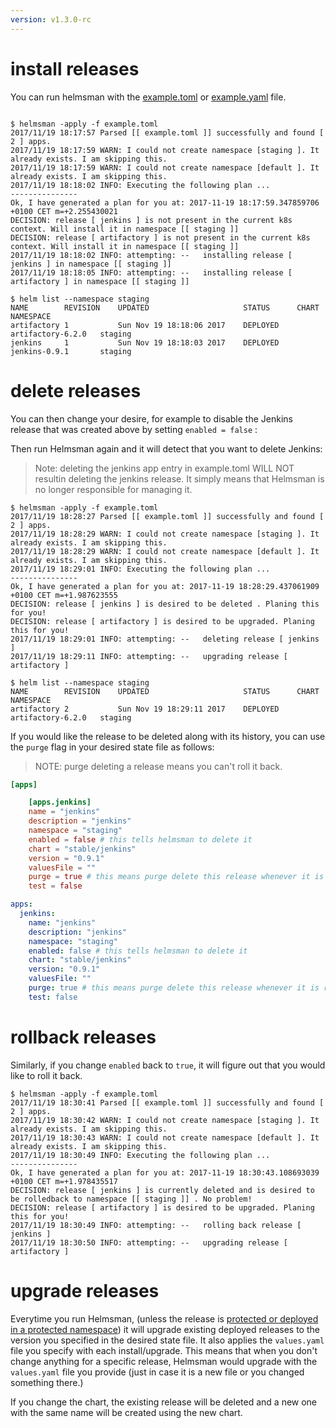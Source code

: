 ```yaml
---
version: v1.3.0-rc
---
```


# install releases 

You can run helmsman with the [example.toml](https://github.com/gofunky/helmsman/blob/master/example.toml) or [example.yaml](https://github.com/gofunky/helmsman/blob/master/example.yaml) file.

``` 

$ helmsman -apply -f example.toml 
2017/11/19 18:17:57 Parsed [[ example.toml ]] successfully and found [ 2 ] apps.
2017/11/19 18:17:59 WARN: I could not create namespace [staging ]. It already exists. I am skipping this.
2017/11/19 18:17:59 WARN: I could not create namespace [default ]. It already exists. I am skipping this.
2017/11/19 18:18:02 INFO: Executing the following plan ... 
---------------
Ok, I have generated a plan for you at: 2017-11-19 18:17:59.347859706 +0100 CET m=+2.255430021 
DECISION: release [ jenkins ] is not present in the current k8s context. Will install it in namespace [[ staging ]]
DECISION: release [ artifactory ] is not present in the current k8s context. Will install it in namespace [[ staging ]]
2017/11/19 18:18:02 INFO: attempting: --   installing release [ jenkins ] in namespace [[ staging ]]
2017/11/19 18:18:05 INFO: attempting: --   installing release [ artifactory ] in namespace [[ staging ]]

``` 

```
$ helm list --namespace staging
NAME       	REVISION	UPDATED                 	STATUS  	CHART            	NAMESPACE
artifactory	1       	Sun Nov 19 18:18:06 2017	DEPLOYED	artifactory-6.2.0	staging  
jenkins    	1       	Sun Nov 19 18:18:03 2017	DEPLOYED	jenkins-0.9.1    	staging  
```

# delete releases 

You can then change your desire, for example to disable the Jenkins release that was created above by setting `enabled = false` :

Then run Helmsman again and it will detect that you want to delete Jenkins:

> Note: deleting the jenkins app entry in example.toml WILL NOT resultin deleting the jenkins release. It simply means that Helmsman is no longer responsible for managing it.

```
$ helmsman -apply -f example.toml 
2017/11/19 18:28:27 Parsed [[ example.toml ]] successfully and found [ 2 ] apps.
2017/11/19 18:28:29 WARN: I could not create namespace [staging ]. It already exists. I am skipping this.
2017/11/19 18:28:29 WARN: I could not create namespace [default ]. It already exists. I am skipping this.
2017/11/19 18:29:01 INFO: Executing the following plan ... 
---------------
Ok, I have generated a plan for you at: 2017-11-19 18:28:29.437061909 +0100 CET m=+1.987623555 
DECISION: release [ jenkins ] is desired to be deleted . Planing this for you!
DECISION: release [ artifactory ] is desired to be upgraded. Planing this for you!
2017/11/19 18:29:01 INFO: attempting: --   deleting release [ jenkins ]
2017/11/19 18:29:11 INFO: attempting: --   upgrading release [ artifactory ]
```

```
$ helm list --namespace staging
NAME       	REVISION	UPDATED                 	STATUS  	CHART            	NAMESPACE
artifactory	2       	Sun Nov 19 18:29:11 2017	DEPLOYED	artifactory-6.2.0	staging  
```

If you would like the release to be deleted along with its history, you can use the `purge` flag in your desired state file as follows:

> NOTE: purge deleting a release means you can't roll it back.

```toml
[apps]

    [apps.jenkins]
    name = "jenkins" 
    description = "jenkins"
    namespace = "staging" 
    enabled = false # this tells helmsman to delete it 
    chart = "stable/jenkins" 
    version = "0.9.1" 
    valuesFile = "" 
    purge = true # this means purge delete this release whenever it is required to be deleted 
    test = false
``` 

```yaml
apps:
  jenkins:
    name: "jenkins"
    description: "jenkins"
    namespace: "staging"
    enabled: false # this tells helmsman to delete it
    chart: "stable/jenkins"
    version: "0.9.1"
    valuesFile: ""
    purge: true # this means purge delete this release whenever it is required to be deleted
    test: false
```

# rollback releases 

Similarly, if you change `enabled` back to `true`, it will figure out that you would like to roll it back. 

```
$ helmsman -apply -f example.toml 
2017/11/19 18:30:41 Parsed [[ example.toml ]] successfully and found [ 2 ] apps.
2017/11/19 18:30:42 WARN: I could not create namespace [staging ]. It already exists. I am skipping this.
2017/11/19 18:30:43 WARN: I could not create namespace [default ]. It already exists. I am skipping this.
2017/11/19 18:30:49 INFO: Executing the following plan ... 
---------------
Ok, I have generated a plan for you at: 2017-11-19 18:30:43.108693039 +0100 CET m=+1.978435517 
DECISION: release [ jenkins ] is currently deleted and is desired to be rolledback to namespace [[ staging ]] . No problem!
DECISION: release [ artifactory ] is desired to be upgraded. Planing this for you!
2017/11/19 18:30:49 INFO: attempting: --   rolling back release [ jenkins ]
2017/11/19 18:30:50 INFO: attempting: --   upgrading release [ artifactory ]
```

# upgrade releases

Everytime you run Helmsman, (unless the release is [protected or deployed in a protected namespace](protect_namespaces_and_releases.md)) it will upgrade existing deployed releases to the version you specified in the desired state file. It also applies the `values.yaml` file you specify with each install/upgrade. This means that when you don't change anything for a specific release, Helmsman would upgrade with the `values.yaml` file you provide (just in case it is a new file or you changed something there.)

If you change the chart, the existing release will be deleted and a new one with the same name will be created using the new chart.


